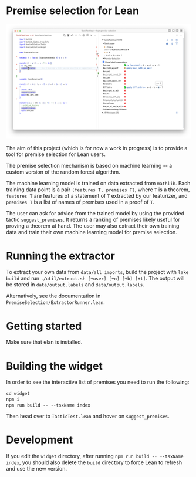 # Premise selection for Lean

![Screenshot of premise selection widget.](./screenshot.png)

The aim of this project (which is for now a work in progress) is to provide a
tool for premise selection for Lean users.

The premise selection mechanism is based on machine learning -- a custom
version of the random forest algorithm.

The machine learning model is trained on data extracted from `mathlib`. Each
training data point is a pair `(features T, premises T)`, where `T` is a theorem,
`features T` are features of a statement of `T` extracted by our featurizer, and
`premises T` is a list of names of premises used in a proof of `T`.

The user can ask for advice from the trained model by using the provided tactic
`suggest_premises`. It returns a ranking of premises likely useful for proving a
theorem at hand. The user may also extract their own training data and train
their own machine learning model for premise selection.

# Running the extractor

To extract your own data from `data/all_imports`, build the project with
`lake build` and run `./util/extract.sh [+user] [+n] [+b] [+t]`. The output will
be stored in `data/output.labels` and `data/output.labels`.

Alternatively, see the documentation in `PremiseSelection/ExtractorRunner.lean`.

# Getting started

Make sure that elan is installed.

# Building the widget

In order to see the interactive list of premises you need to
run the following:

```
cd widget
npm i
npm run build -- --tsxName index
```

Then head over to `TacticTest.lean` and hover on `suggest_premises`.


# Development

If you edit the `widget` directory, after running `npm run build -- --tsxName index`, you should also delete the `build` directory to force Lean to refresh and use the new version.